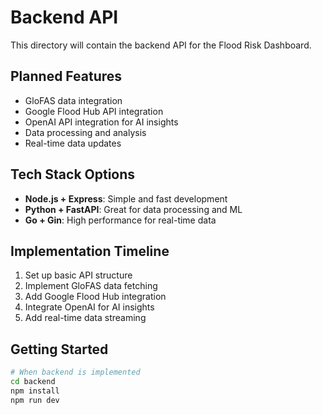 # Backend API

This directory will contain the backend API for the Flood Risk Dashboard.

## Planned Features

- GloFAS data integration
- Google Flood Hub API integration
- OpenAI API integration for AI insights
- Data processing and analysis
- Real-time data updates

## Tech Stack Options

- **Node.js + Express**: Simple and fast development
- **Python + FastAPI**: Great for data processing and ML
- **Go + Gin**: High performance for real-time data

## Implementation Timeline

1. Set up basic API structure
2. Implement GloFAS data fetching
3. Add Google Flood Hub integration
4. Integrate OpenAI for AI insights
5. Add real-time data streaming

## Getting Started

```bash
# When backend is implemented
cd backend
npm install
npm run dev
``` 
